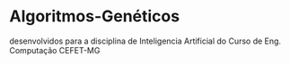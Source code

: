 # Algoritmos-Genéticos
desenvolvidos para a disciplina de Inteligencia Artificial do Curso de Eng. Computação CEFET-MG
